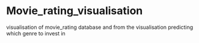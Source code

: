 # Movie_rating_visualisation
visualisation of movie_rating database and from the visualisation predicting which genre to invest in
